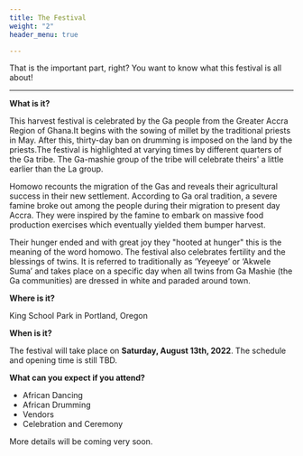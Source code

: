 ```yaml
---
title: The Festival
weight: "2"
header_menu: true

---
```

That is the important part, right? You want to know what this festival is all about!

***

**What is it?**

This harvest festival is celebrated by the Ga people from the Greater Accra Region of Ghana.It begins with the sowing of millet by the traditional priests in May. After this, thirty-day ban on drumming is imposed on the land by the priests.The festival is highlighted at varying times by different quarters of the Ga tribe. The Ga-mashie group of the tribe will celebrate theirs' a little earlier than the La group.

Homowo recounts the migration of the Gas and reveals their agricultural success in their new settlement. According to Ga oral tradition, a severe famine broke out among the people during their migration to present day Accra. They were inspired by the famine to embark on massive food production exercises which eventually yielded them bumper harvest.

Their hunger ended and with great joy they "hooted at hunger" this is the meaning of the word homowo. The festival also celebrates fertility and the blessings of twins. It is referred to traditionally as ‘Yeyeeye’ or ‘Akwele Suma’ and takes place on a specific day when all twins from Ga Mashie (the Ga communities) are dressed in white and paraded around town.

**Where is it?**

King School Park in Portland, Oregon

**When is it?**

The festival will take place on **Saturday, August 13th, 2022**. The schedule and opening time is still TBD.

**What can you expect if you attend?**

* African Dancing
* African Drumming
* Vendors
* Celebration and Ceremony

More details will be coming very soon.